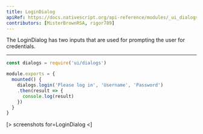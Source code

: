 ```yaml
---
title: LoginDialog
apiRef: https://docs.nativescript.org/api-reference/modules/_ui_dialogs_#login
contributors: [MisterBrownRSA, rigor789]
---
```


The LoginDialog has two inputs that are used for prompting the user for credentials.

---

```javascript
const dialogs = require('ui/dialogs')

module.exports = {
  mounted() {
    dialogs.login('Please log in', 'Username', 'Password')
    .then(result => {
      console.log(result)
    })
  }
}
```

[> screenshots for=LoginDialog <]